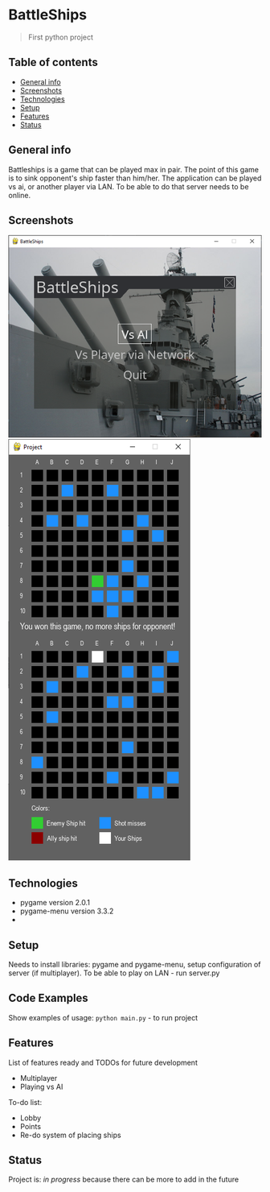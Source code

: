 # BattleShips
> First python project

## Table of contents
* [General info](#general-info)
* [Screenshots](#screenshots)
* [Technologies](#technologies)
* [Setup](#setup)
* [Features](#features)
* [Status](#status)


## General info
Battleships is a game that can be played max in pair. The point of this game is to sink opponent's
ship faster than him/her. The application can be played vs ai, or another player via LAN. To be able to
do that server needs to be online.

## Screenshots
![Example screenshot](./assets/start-menu.png)
![Example screenshot](./assets/game-example.png)


## Technologies
* pygame version 2.0.1
* pygame-menu version 3.3.2
*

## Setup
Needs to install libraries: pygame and pygame-menu, setup configuration of server (if multiplayer).
To be able to play on LAN - run server.py

## Code Examples
Show examples of usage:
`python main.py` - to run project

## Features
List of features ready and TODOs for future development
* Multiplayer
* Playing vs AI



To-do list:
* Lobby
* Points
* Re-do system of placing ships


## Status
Project is: _in progress_  because there can be more to add in the future
